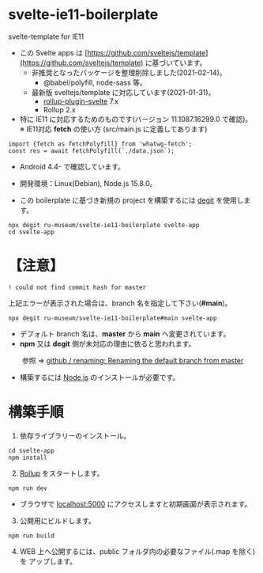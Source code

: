# svelte-ie11-boilerplate
svelte-template for IE11 

- この Svelte apps は [https://github.com/sveltejs/template](https://github.com/sveltejs/template) に基づいています。
  - 非推奨となったパッケージを整理削除しました(2021-02-14)。
     - @babel/polyfill, node-sass 等。
  - 最新版 sveltejs/template に対応しています(2021-01-31)。
     - [rollup-plugin-svelte](https://github.com/sveltejs/rollup-plugin-svelte/blob/master/CHANGELOG.md) 7.x  
     - Rollup 2.x
- 特に IE11 に対応するためのものです(バージョン 11.1087.16299.0 で確認)。  
※  IE11対応 **fetch** の使い方 (src/main.js に定義してあります) 
 ```
import {fetch as fetchPolyfill} from 'whatwg-fetch';  
const res = await fetchPolyfill(`./data.json`);
```
- Android 4.4- で確認しています。  

- 開発環境：Linux(Debian), Node.js 15.8.0。  

- この boilerplate に基づき新規の project を構築するには [degit](https://github.com/Rich-Harris/degit) を使用します。

```
npx degit ru-museum/svelte-ie11-boilerplate svelte-app
cd svelte-app
```

# 【注意】
```
! could not find commit hash for master
```
上記エラーが表示された場合は、branch 名を指定して下さい(**#main**)。
```
npx degit ru-museum/svelte-ie11-boilerplate#main svelte-app
```

- デフォルト branch 名は、**master** から **main** へ変更されています。
- **npm** 又は **degit** 側が未対応の理由に依ると思われます。

　　参照 ⇒ [github / renaming: Renaming the default branch from master](https://github.com/github/renaming)

- 構築するには [Node.js](https://nodejs.org/) のインストールが必要です。


# 構築手順

1. 依存ライブラリーのインストール。

```
cd svelte-app
npm install
```

2. [Rollup](https://rollupjs.org/) をスタートします。

```
npm run dev
```

- ブラウザで [localhost:5000](http://localhost:5000/) にアクセスしますと初期画面が表示されます。

3. 公開用にビルドします。

```
npm run build
```

4. WEB 上へ公開するには、public フォルダ内の必要なファイル(.map を除く)を アップします。

